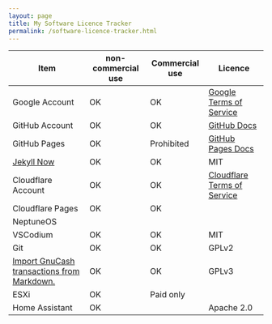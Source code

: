 ```yaml
---
layout: page
title: My Software Licence Tracker
permalink: /software-licence-tracker.html
---
```


| Item                                           | non-commercial use | Commercial use | Licence                         |
| ---------------------------------------------- | ------------------ | -------------- | ------------------------------- |
| Google Account                                 | OK                 | OK             | [Google Terms of Service][]     |
| GitHub Account                                 | OK                 | OK             | [GitHub Docs][]                 |
| GitHub Pages                                   | OK                 | Prohibited     | [GitHub Pages Docs][]           |
| [Jekyll Now][]                                 | OK                 | OK             | MIT                             |
| Cloudflare Account                             | OK                 | OK             | [Cloudflare Terms of Service][] |
| Cloudflare Pages                               | OK                 | OK             |                                 |
| NeptuneOS                                      |                    |                |                                 |
| VSCodium                                       | OK                 | OK             | MIT                             |
| Git                                            | OK                 | OK             | GPLv2                           |
| [Import GnuCash transactions from Markdown.][] | OK                 | OK             | GPLv3                           |
| ESXi | OK | Paid only | |
 | Home Assistant | OK | | Apache 2.0 |

[Google Terms of Service]: https://policies.google.com/terms?hl=en-US
[GitHub Docs]: https://docs.github.com/en/get-started/learning-about-github/githubs-products
[GitHub Pages Docs]: https://docs.github.com/en/pages/getting-started-with-github-pages/about-github-pages#limits-on-use-of-github-pages
[Jekyll Now]: https://github.com/barryclark/jekyll-now/blob/master/LICENSE
[Cloudflare Terms of Service]: https://www.cloudflare.com/en-gb/website-terms/
[Import GnuCash transactions from Markdown.]: https://codeberg.org/hjacobs/gnucash-markdown-import
